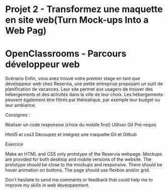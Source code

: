 # Projet 2 - Transformez une maquette en site web(Turn Mock-ups Into a Web Pag)
# OpenClassrooms - Parcours développeur web

Scénario
Enfin, vous avez trouvé votre premier stage en tant que développeur web chez Reservia, une petite entreprise proposant un outil de planification de vacances. Leur site permet aux usagers de trouver des hébergements et des activités dans la ville de leur choix. Les hébergements peuvent également être filtrés par thématique, par exemple leur budget ou leur ambiance.


Consignes :

Réaliser un code responsive (choix du mobile first)
Utiliser Git
Pré-requis

Html5 et css3
Découpez et intégrez une maquette
Git et Github

Exercice

Make an HTML and CSS only prototype of the Reservia webpage.
Mockups are provided for both desktop and mobile versions of the website.
The prototype should be close to the mockups and responsive.
There should be hover animation on buttons.
The page should use flexbox and/or grid.

Don't hesitate to send me comments or feedback that could help me to improve my skills in web deveoppement.
